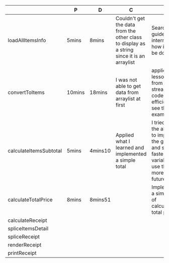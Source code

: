 |   |  P | D  | C  | A  |
|---|---|---|---|---|
|  loadAllItemsInfo| 5mins  | 8mins  | Couldn't get the data from the other class to display as a string since it is an arraylist  |  Search for guides in the internet on how it can be done |
| convertToItems  | 10mins  | 18mins  | I was not able to get data from arraylist at first  | applied the lesson today from java streams to code efficiently see the examples  |
| calculateItemsSubtotal  |  5mins | 4mins10  | Applied what I learned and implemented a simple total  | I tried using the alt insert to implement the getter and setter faster for the variables will use this more in the future  |
| calculateTotalPrice  | 8mins  | 8mins51  |   | Implemented a simple way of calculating total price  |
|  calculateReceipt |   |   |   |   |
| spliceItemsDetail  |   |   |   |   |
| spliceReceipt  |   |   |   |   |
| renderReceipt  |   |   |   |   |
|printReceipt   |   |   |   |   |



